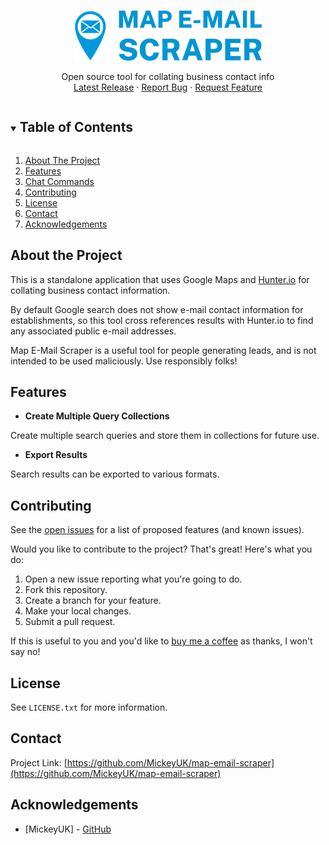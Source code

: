 <!-- PROJECT LOGO -->
<br />
<p align="center">
  <img src="github/logo_blue.png">

  <p align="center">
    Open source tool for collating business contact info
    <br />
    <a href="https://github.com/MickeyUK/map-email-scraper/releases">Latest Release</a>
    ·
    <a href="https://github.com/MickeyUK/map-email-scraper/issues">Report Bug</a>
    ·
    <a href="https://github.com/MickeyUK/map-email-scraper/issues">Request Feature</a>
  </p>
</p>

<!-- TABLE OF CONTENTS -->
<details open="open">
  <summary><h2 style="display: inline-block">Table of Contents</h2></summary>
  <ol>
    <li>
      <a href="#about-the-project">About The Project</a>
    </li>
    <li><a href="#features">Features</a></li>
    <li><a href="#chat-commands">Chat Commands</a></li>
    <li><a href="#contributing">Contributing</a></li>
    <li><a href="#license">License</a></li>
    <li><a href="#contact">Contact</a></li>
    <li><a href="#acknowledgements">Acknowledgements</a></li>
  </ol>
</details>


## About the Project

This is a standalone application that uses Google Maps and <a href="#features">Hunter.io</a> for collating business contact information.

By default Google search does not show e-mail contact information for establishments, so this tool cross references results with Hunter.io to find any associated public e-mail addresses. 

Map E-Mail Scraper is a useful tool for people generating leads, and is not intended to be used maliciously. Use responsibly folks!

## Features

  * **Create Multiple Query Collections**

  Create multiple search queries and store them in collections for future use.

  * **Export Results**

  Search results can be exported to various formats.

## Contributing

See the [open issues](https://github.com/MickeyUK/map-email-scraper/issues) for a list of proposed features (and known issues).

Would you like to contribute to the project? That's great! Here's what you do:


1. Open a new issue reporting what you're going to do.
2. Fork this repository.
3. Create a branch for your feature.
4. Make your local changes.
5. Submit a pull request.

If this is useful to you and you'd like to <a href="https://ko-fi.com/mickeyuk">buy me a coffee</a> as thanks, I won't say no!

## License

See `LICENSE.txt` for more information.


## Contact


Project Link: [https://github.com/MickeyUK/map-email-scraper](https://github.com/MickeyUK/map-email-scraper)



<!-- ACKNOWLEDGEMENTS -->
## Acknowledgements

* [MickeyUK] - [GitHub](https://github.com/MickeyUK)
